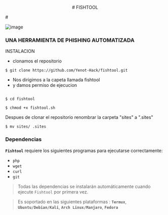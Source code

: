 <!-- Fishtool -->

<p align="center">
# FISHTOOL
</p>
#

![image](https://user-images.githubusercontent.com/80509534/110908517-8a4e5880-82d4-11eb-8453-1c8b4fc77d67.png)


### UNA HERRAMIENTA DE PHISHING AUTOMATIZADA


INSTALACION 


- clonamos el repositorio
```
$ git clone https://github.com/Yenot-Hack/fishtool.git
```
- Nos dirigimos a la capeta llamada fishtool
- y damos permiso de ejecucion
```

$ cd fishtool

$ chmod +x fishtool.sh
```
Despues de clonar el repositorio renombrar la carpeta "sites" a ".sites"
```
$ mv sites/ .sites
```

### Dependencias

**`Fishtool`** requiere los siguientes programas para ejecutarse correctamente: 
- `php`
- `wget`
- `curl`
- `git`

> Todas las dependencias se instalarán automáticamente cuando ejecute `Fishtool` por primera vez. 

> Es soportado en las siguientes plataformas : **`Termux`**, **`Ubuntu/Debian/Kali`**, **`Arch Linux/Manjaro`**, **`Fedora`**
